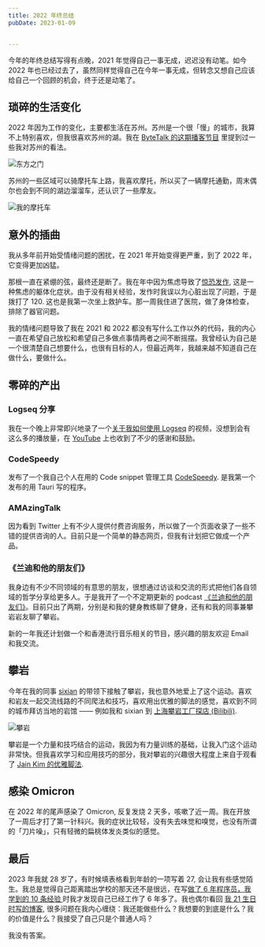 ```yaml
---
title: 2022 年终总结
pubDate: 2023-01-09


---
```


今年的年终总结写得有点晚，2021 年觉得自己一事无成，迟迟没有动笔。如今 2022 年也已经过去了，虽然同样觉得自己在今年一事无成，但转念又想自己应该给自己一个回顾的机会，终于还是动笔了。

## 琐碎的生活变化

2022 年因为工作的变化，主要都生活在苏州。苏州是一个很「慢」的城市，我算不上特别喜欢，但我很喜欢苏州的湖。我在 [ByteTalk 的这期播客节目](https://bytetalk.fm/posts/episode-4/) 里提到过一些我对苏州的看法。

![东方之门](https://gbstatic.djyde.com/uPic/csxbJO.jpg?x-oss-process=style/80)

苏州的一些区域可以骑摩托车上路，我喜欢摩托，所以买了一辆摩托通勤，周末偶尔也会到不同的湖边溜溜车，还认识了一些摩友。

![我的摩托车](https://gbstatic.djyde.com/uPic/gwPep7.jpg?x-oss-process=style/80)

## 意外的插曲

我从多年前开始受情绪问题的困扰，在 2021 年开始变得更严重，到了 2022 年，它变得更加凶猛。

那根一直在紧绷的弦，最终还是断了。我在年中因为焦虑导致了[惊恐发作](https://www.mayoclinic.org/zh-hans/diseases-conditions/panic-attacks/symptoms-causes/syc-20376021), 这是一种焦虑的躯体化症状。由于没有相关经验，发作时我误以为心脏出现了问题，于是拨打了 120. 这也是我第一次坐上救护车。那一周我住进了医院，做了身体检查，排除了器官问题。

我的情绪问题导致了我在 2021 和 2022 都没有写什么工作以外的代码，我的内心一直在希望自己放松和希望自己多做点事情两者之间不断摇摆。我曾经认为自己是一个很清楚自己想要什么，也很有目标的人，但最近两年，我越来越不知道自己在做什么，要做什么。

## 零碎的产出

### Logseq 分享

我在一个晚上非常即兴地录了一个[关于我如何使用 Logseq](https://www.bilibili.com/video/BV1X44y1K7X1) 的视频，没想到会有这么多的播放量，在 [YouTube](https://www.youtube.com/watch?v=DxoGJBb1mWQ) 上也收到了不少的感谢和鼓励。

### CodeSpeedy

发布了一个我自己个人在用的 Code snippet 管理工具 [CodeSpeedy](https://codespeedy.randyloop.com/). 是我第一个发布的用 Tauri 写的程序。

### AMAzingTalk

因为看到 Twitter 上有不少人提供付费咨询服务，所以做了一个页面收录了一些不错的提供咨询的人。目前只是一个简单的静态网页，但我有计划把它做成一个产品。

### 《兰迪和他的朋友们》

我身边有不少不同领域的有意思的朋友，很想通过访谈和交流的形式把他们各自领域的哲学分享给更多人。于是我开了一个不定期更新的 podcast [《兰迪和他的朋友们》](https://www.xiaoyuzhoufm.com/podcast/62dc4ab2fa15142e17251f03)。目前只出了两期，分别是和我的健身教练聊了健身，还有和我的同事兼攀岩岩友聊了攀岩。

新的一年我还计划做一个和香港流行音乐相关的节目，感兴趣的朋友欢迎 Email 和我交流。

## 攀岩

今年在我的同事 [sixian](https://www.xiaoyuzhoufm.com/episode/637b7cd6882ce82fb6458b61) 的带领下接触了攀岩，我也意外地爱上了这个运动。喜欢和岩友一起交流线路的不同爬法和技巧，喜欢用出优雅的脚法的感觉，喜欢到不同的城市拜访当地的岩馆 —— 例如我和 sixian 到 [上海攀岩工厂探店 (Bilibili)](https://www.bilibili.com/video/BV1dg411i7XU).

![攀岩](https://gbstatic.djyde.com/uPic/0DfpeL.jpg?x-oss-process=style/80)

攀岩是一个力量和技巧结合的运动，我因为有力量训练的基础，让我入门这个运动非常快。但我喜欢学习和应用技巧的部分，我对攀岩的兴趣很大程度上来自于观看了 [Jain Kim 的优雅脚法](https://www.bilibili.com/video/BV13s411j7fe).

## 感染 Omicron

在 2022 年的尾声感染了 Omicron, 反复发烧 2 天多，咳嗽了近一周。我在开放了一周后才打了第一针科兴。我的症状比较轻，没有失去味觉和嗅觉，也没有所谓的「刀片噪」，只有轻微的扁桃体发炎类似的感觉。

## 最后

2023 年我就 28 岁了，有时候填表格看到年龄的一项写着 27, 会让我有些感觉陌生。我总是觉得自己距离踏出学校的那天还不是很远，在写[做了 6 年程序员，我学到的 10 条经验
](/blog/things-i-learnt-after-6-years-as-software-engineer/) 时我才发现自己已经工作了 6 年多了。我也偶尔看回 [我 21 生日时写的博客](/blog/say-in-21/), 很多问题在我内心缠绕：我还能做些什么？我想要的到底是什么？我的价值是什么？我接受了自己只是个普通人吗？

我没有答案。